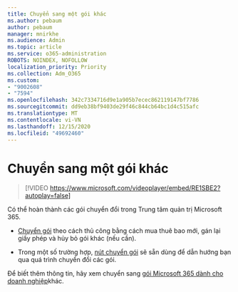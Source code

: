 ```yaml
---
title: Chuyển sang một gói khác
ms.author: pebaum
author: pebaum
manager: mnirkhe
ms.audience: Admin
ms.topic: article
ms.service: o365-administration
ROBOTS: NOINDEX, NOFOLLOW
localization_priority: Priority
ms.collection: Adm_O365
ms.custom:
- "9002608"
- "7594"
ms.openlocfilehash: 342c7334716d9e1a905b7ecec862119147bf7786
ms.sourcegitcommit: dd9eb38bf9403de29f46c844cb64bc1d4c515afc
ms.translationtype: MT
ms.contentlocale: vi-VN
ms.lasthandoff: 12/15/2020
ms.locfileid: "49692460"
---
```

# <a name="switch-to-a-different-plan"></a>Chuyển sang một gói khác

> [!VIDEO https://www.microsoft.com/videoplayer/embed/RE1SBE2?autoplay=false]

Có thể hoàn thành các gói chuyển đổi trong Trung tâm quản trị Microsoft 365.

- [Chuyển gói](https://docs.microsoft.com/microsoft-365/commerce/subscriptions/switch-plans-manually) theo cách thủ công bằng cách mua thuê bao mới, gán lại giấy phép và hủy bỏ gói khác (nếu cần).

- Trong một số trường hợp, [nút chuyển gói](https://docs.microsoft.com/microsoft-365/commerce/subscriptions/switch-to-a-different-plan#use-the-switch-plans-button) sẽ sẵn dùng để dẫn hướng bạn qua quá trình chuyển đổi các gói.

Để biết thêm thông tin, hãy xem chuyển sang [gói Microsoft 365 dành cho doanh nghiệp](https://docs.microsoft.com/microsoft-365/commerce/subscriptions/switch-to-a-different-plan)khác.
